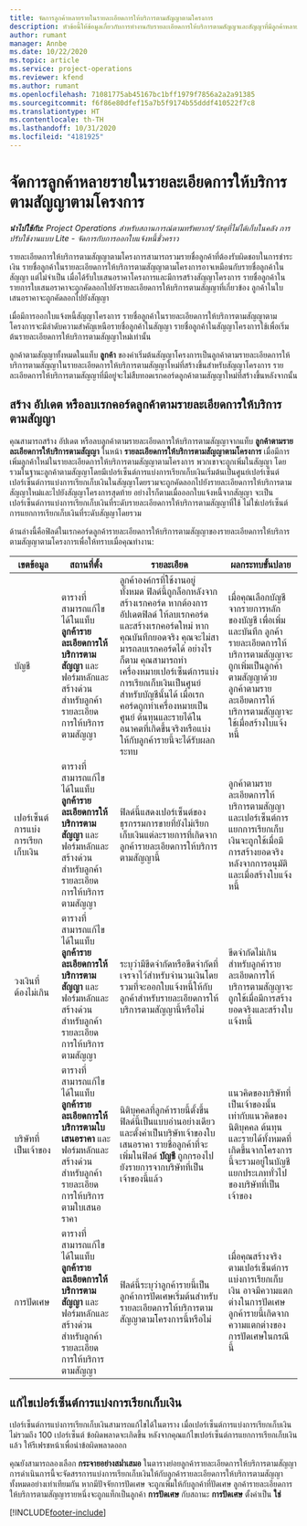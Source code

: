```yaml
---
title: จัดการลูกค้าหลายรายในรายละเอียดการให้บริการตามสัญญาตามโครงการ
description: หัวข้อนี้ให้ข้อมูลเกี่ยวกับการทำงานกับรายละเอียดการให้บริการตามสัญญาและสัญญาที่มีลูกค้าหลายราย
author: rumant
manager: Annbe
ms.date: 10/22/2020
ms.topic: article
ms.service: project-operations
ms.reviewer: kfend
ms.author: rumant
ms.openlocfilehash: 71081775ab45167bc1bff1979f7856a2a2a91385
ms.sourcegitcommit: f6f86e80dfef15a7b5f9174b55dddf410522f7c8
ms.translationtype: HT
ms.contentlocale: th-TH
ms.lasthandoff: 10/31/2020
ms.locfileid: "4181925"
---
```

# <a name="manage-multiple-customers-on-project-based-contract-lines"></a>จัดการลูกค้าหลายรายในรายละเอียดการให้บริการตามสัญญาตามโครงการ

_**นำไปใช้กับ:** Project Operations สำหรับสถานการณ์ตามทรัพยากร/วัสดุที่ไม่ได้เก็บในคลัง การปรับใช้งานแบบ Lite - จัดการกับการออกใบแจ้งหนี้ชั่วคราว_

รายละเอียดการให้บริการตามสัญญาตามโครงการสามารถรวมรายชื่อลูกค้าที่ต้องรับผิดชอบในการชำระเงิน รายชื่อลูกค้าในรายละเอียดการให้บริการตามสัญญาตามโครงการอาจเหมือนกับรายชื่อลูกค้าในสัญญา แต่ไม่จำเป็น เมื่อได้รับใบเสนอราคาโครงการและมีการสร้างสัญญาโครงการ รายชื่อลูกค้าในรายการใบเสนอราคาจะถูกคัดลอกไปยังรายละเอียดการให้บริการตามสัญญาที่เกี่ยวข้อง ลูกค้าในใบเสนอราคาจะถูกคัดลอกไปยังสัญญา

เมื่อมีการออกใบแจ้งหนี้สัญญาโครงการ รายชื่อลูกค้าในรายละเอียดการให้บริการตามสัญญาตามโครงการจะมีลำดับความสำคัญเหนือรายชื่อลูกค้าในสัญญา รายชื่อลูกค้าในสัญญาโครงการใช้เพื่อเริ่มต้นรายละเอียดการให้บริการตามสัญญาใหม่เท่านั้น

ลูกค้าตามสัญญาทั้งหมดในแท็บ **ลูกค้า** ของค่าเริ่มต้นสัญญาโครงการเป็นลูกค้าตามรายละเอียดการให้บริการตามสัญญาในรายละเอียดการให้บริการตามสัญญาใหม่ที่สร้างขึ้นสำหรับสัญญาโครงการ รายละเอียดการให้บริการตามสัญญาที่มีอยู่จะไม่สืบทอดเรกคอร์ดลูกค้าตามสัญญาใหม่ที่สร้างขึ้นหลังจากนั้น

## <a name="create-update-or-delete-a-contract-line-customer-record"></a>สร้าง อัปเดต หรือลบเรกคอร์ดลูกค้าตามรายละเอียดการให้บริการตามสัญญา

คุณสามารถสร้าง อัปเดต หรือลบลูกค้าตามรายละเอียดการให้บริการตามสัญญาจากแท็บ **ลูกค้าตามรายละเอียดการให้บริการตามสัญญา** ในหน้า **รายละเอียดการให้บริการตามสัญญาตามโครงการ** เมื่อมีการเพิ่มลูกค้าใหม่ในรายละเอียดการให้บริการตามสัญญาตามโครงการ พวกเขาจะถูกเพิ่มในสัญญา โดยรวมในฐานะลูกค้าตามสัญญาโดยมีเปอร์เซ็นต์การแบ่งการเรียกเก็บเงินเริ่มต้นเป็นศูนย์เปอร์เซ็นต์ เปอร์เซ็นต์การแบ่งการเรียกเก็บเงินในสัญญาโดยรวมจะถูกคัดลอกไปยังรายละเอียดการให้บริการตามสัญญาใหม่และไปยังสัญญาโครงการสุดท้าย อย่างไรก็ตามเมื่อออกใบแจ้งหนี้จากสัญญา จะเป็นเปอร์เซ็นต์การแบ่งการเรียกเก็บเงินที่ระดับรายละเอียดการให้บริการตามสัญญาที่ใช้ ไม่ใช่เปอร์เซ็นต์การแยกการเรียกเก็บเงินที่ระดับสัญญาโดยรวม 

ด้านล่างนี้คือฟิลด์ในเรกคอร์ดลูกค้ารายละเอียดการให้บริการตามสัญญาของรายละเอียดการให้บริการตามสัญญาตามโครงการเพื่อให้ทราบเมื่อคุณทำงาน:

| เขตข้อมูล | สถานที่ตั้ง | รายละเอียด | ผลกระทบขั้นปลาย |
| --- | --- | --- | --- |
| บัญชี | ตารางที่สามารถแก้ไขได้ในแท็บ **ลูกค้ารายละเอียดการให้บริการตามสัญญา** และฟอร์มหลักและสร้างด่วน สำหรับลูกค้ารายละเอียดการให้บริการตามสัญญา | ลูกค้าองค์กรที่ใช้งานอยู่ทั้งหมด ฟิลด์นี้ถูกล็อกหลังจากสร้างเรกคอร์ด หากต้องการอัปเดตฟิลด์ ให้ลบเรกคอร์ด และสร้างเรกคอร์ดใหม่ หากคุณบันทึกยอดจริง คุณจะไม่สามารถลบเรกคอร์ดได้ อย่างไรก็ตาม คุณสามารถทำเครื่องหมายเปอร์เซ็นต์การแบ่งการเรียกเก็บเงินเป็นศูนย์สำหรับบัญชีนั้นได้ เมื่อเรกคอร์ดถูกทำเครื่องหมายเป็นศูนย์ ต้นทุนและรายได้ในอนาคตที่เกิดขึ้นจริงหรือแบ่งให้กับลูกค้ารายนี้จะได้รับผลกระทบ | เมื่อคุณเลือกบัญชีจากรายการหลักของบัญชี เพื่อเพิ่มและบันทึก ลูกค้ารายละเอียดการให้บริการตามสัญญาจะถูกเพิ่มเป็นลูกค้าตามสัญญาด้วย ลูกค้าตามรายละเอียดการให้บริการตามสัญญาจะใช้เมื่อสร้างใบแจ้งหนี้ |
| เปอร์เซ็นต์การแบ่งการเรียกเก็บเงิน | ตารางที่สามารถแก้ไขได้ในแท็บ **ลูกค้ารายละเอียดการให้บริการตามสัญญา** และฟอร์มหลักและสร้างด่วน สำหรับลูกค้ารายละเอียดการให้บริการตามสัญญา | ฟิลด์นี้แสดงเปอร์เซ็นต์ของธุรกรรมการขายที่ยังไม่เรียกเก็บเงินแต่ละรายการที่เกิดจากลูกค้ารายละเอียดการให้บริการตามสัญญานี้ | ลูกค้าตามรายละเอียดการให้บริการตามสัญญาและเปอร์เซ็นต์การแยกการเรียกเก็บเงินจะถูกใช้เมื่อมีการสร้างยอดจริงหลังจากการอนุมัติและเมื่อสร้างใบแจ้งหนี้ |
| วงเงินที่ต้องไม่เกิน | ตารางที่สามารถแก้ไขได้ในแท็บ **ลูกค้ารายละเอียดการให้บริการตามสัญญา** และฟอร์มหลักและสร้างด่วน สำหรับลูกค้ารายละเอียดการให้บริการตามสัญญา | ระบุว่ามีขีดจำกัดหรือขีดจำกัดที่เจรจาไว้สำหรับจำนวนเงินโดยรวมที่จะออกใบแจ้งหนี้ให้กับลูกค้าสำหรับรายละเอียดการให้บริการตามสัญญานี้หรือไม่ | ขีดจำกัดไม่เกินสำหรับลูกค้ารายละเอียดการให้บริการตามสัญญาจะถูกใช้เมื่อมีการสร้างยอดจริงและสร้างใบแจ้งหนี้ |
| บริษัทที่เป็นเจ้าของ | ตารางที่สามารถแก้ไขได้ในแท็บ **ลูกค้ารายละเอียดการให้บริการตามใบเสนอราคา** และฟอร์มหลักและสร้างด่วน สำหรับลูกค้ารายละเอียดการให้บริการตามใบเสนอราคา | นิติบุคคลที่ลูกค้ารายนี้ตั้งขึ้น ฟิลด์นี้เป็นแบบอ่านอย่างเดียวและตั้งค่าเป็นบริษัทเจ้าของใบเสนอราคา รายชื่อลูกค้าที่จะเพิ่มในฟิลด์ **บัญชี** ถูกกรองไปยังรายการจากบริษัทที่เป็นเจ้าของนี้แล้ว | แนวคิดของบริษัทที่เป็นเจ้าของนั้นเท่ากับแนวคิดของนิติบุคคล ต้นทุนและรายได้ทั้งหมดที่เกิดขึ้นจากโครงการนี้จะรวมอยู่ในบัญชีแยกประเภททั่วไปของบริษัทที่เป็นเจ้าของ |
| การปัดเศษ | ตารางที่สามารถแก้ไขได้ในแท็บ **ลูกค้ารายละเอียดการให้บริการตามสัญญา** และฟอร์มหลักและสร้างด่วน สำหรับลูกค้ารายละเอียดการให้บริการตามสัญญา | ฟิลด์นี้ระบุว่าลูกค้ารายนี้เป็นลูกค้าการปัดเศษเริ่มต้นสำหรับรายละเอียดการให้บริการตามสัญญาตามโครงการนี้หรือไม่ | เมื่อคุณสร้างจริงตามเปอร์เซ็นต์การแบ่งการเรียกเก็บเงิน อาจมีความแตกต่างในการปัดเศษ ลูกค้ารายนี้เกิดจากความแตกต่างของการปัดเศษในกรณีนี้ |

## <a name="edit-billing-split-percentages"></a>แก้ไขเปอร์เซ็นต์การแบ่งการเรียกเก็บเงิน

เปอร์เซ็นต์การแบ่งการเรียกเก็บเงินสามารถแก้ไขได้ในตาราง เมื่อเปอร์เซ็นต์การแบ่งการเรียกเก็บเงินไม่รวมถึง 100 เปอร์เซ็นต์ ข้อผิดพลาดจะเกิดขึ้น หลังจากคุณแก้ไขเปอร์เซ็นต์การแยกการเรียกเก็บเงินแล้ว ให้รีเฟรชหน้าเพื่อนำข้อผิดพลาดออก

คุณยังสามารถลองเลือก **กระจายอย่างสม่ำเสมอ** ในตารางย่อยลูกค้ารายละเอียดการให้บริการตามสัญญา การดำเนินการนี้จะจัดสรรการแบ่งการเรียกเก็บเงินให้กับลูกค้ารายละเอียดการให้บริการตามสัญญาทั้งหมดอย่างเท่าเทียมกัน หากมีปัจจัยการปัดเศษ จะถูกเพิ่มให้กับลูกค้าที่ปัดเศษ ลูกค้ารายละเอียดการให้บริการตามสัญญารายหนึ่งจะถูกแท็กเป็นลูกค้า **การปัดเศษ** กับสถานะ **การปัดเศษ** ตั้งค่าเป็น **ใช่**


[!INCLUDE[footer-include](../includes/footer-banner.md)]